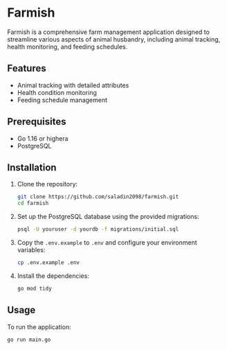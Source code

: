 # Farmish

Farmish is a comprehensive farm management application designed to streamline various aspects of animal husbandry, including animal tracking, health monitoring, and feeding schedules.

## Features

- Animal tracking with detailed attributes
- Health condition monitoring
- Feeding schedule management

## Prerequisites

- Go 1.16 or highera
- PostgreSQL

## Installation

1. Clone the repository:

    ```bash
    git clone https://github.com/saladin2098/farmish.git
    cd farmish
    ```

2. Set up the PostgreSQL database using the provided migrations:

    ```bash
    psql -U youruser -d yourdb -f migrations/initial.sql
    ```

3. Copy the `.env.example` to `.env` and configure your environment variables:

    ```bash
    cp .env.example .env
    ```

4. Install the dependencies:

    ```bash
    go mod tidy
    ```

## Usage

To run the application:

```bash
go run main.go
